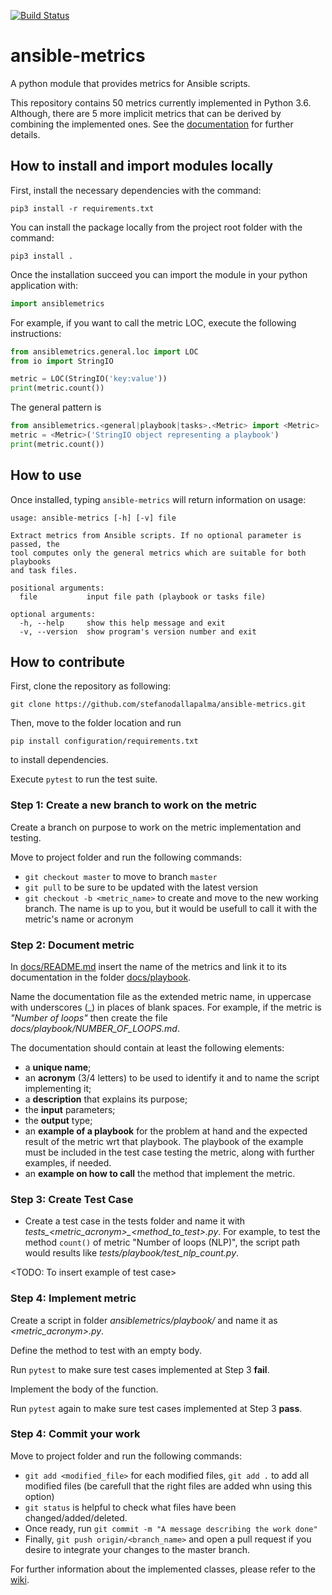 [![Build Status](https://travis-ci.com/stefanodallapalma/ansible-metrics.svg?token=5ombixLKK1T1YhFSj8KX&branch=master)](https://travis-ci.com/stefanodallapalma/ansible-metrics)


# ansible-metrics
A python module that provides metrics for Ansible scripts.

This repository contains 50 metrics currently implemented in Python 3.6. Although, there are 5 more implicit metrics that can be derived by combining the implemented ones.
See the [documentation](https://github.com/stefanodallapalma/ansible-metrics/blob/master/docs/README.md) for further details.


## How to install and import modules locally

First, install the necessary dependencies with the command:

```pip3 install -r requirements.txt```

You can install the package locally from the project root folder with the command:

```pip3 install . ```

Once the installation succeed you can import the module in your python application with:

```python
import ansiblemetrics
```

For example, if you want to call the metric LOC, execute the following instructions:

```python
from ansiblemetrics.general.loc import LOC
from io import StringIO

metric = LOC(StringIO('key:value'))
print(metric.count())
```

The general pattern is 

```python
from ansiblemetrics.<general|playbook|tasks>.<Metric> import <Metric>
metric = <Metric>('StringIO object representing a playbook')
print(metric.count())
```

## How to use

Once installed, typing ```ansible-metrics``` will return information on usage:

```
usage: ansible-metrics [-h] [-v] file

Extract metrics from Ansible scripts. If no optional parameter is passed, the
tool computes only the general metrics which are suitable for both playbooks
and task files.

positional arguments:
  file           input file path (playbook or tasks file)

optional arguments:
  -h, --help     show this help message and exit
  -v, --version  show program's version number and exit

 ```


## How to contribute

First, clone the repository as following:

```git clone https://github.com/stefanodallapalma/ansible-metrics.git```

Then, move to the folder location and run

```pip install configuration/requirements.txt```

to install dependencies.

Execute ```pytest``` to run the test suite.


### Step 1: Create a new branch to work on the metric
Create a branch on purpose to work on the metric implementation and testing.

Move to project folder and run the following commands:
* ```git checkout master``` to move to branch ```master```
* ```git pull``` to be sure to be updated with the latest version
* ```git checkout -b <metric_name>``` to create and move to the new working branch. The name is up to you, but it would be usefull to call it with the metric's name or acronym


### Step 2: Document metric
In [docs/README.md](https://github.com/stefanodallapalma/ansible-metrics/tree/master/docs/README.md) insert the name of the metrics and link it to its documentation in the folder [docs/playbook](https://github.com/stefanodallapalma/ansible-metrics/tree/master/docs/playbook).

Name the documentation file as the extended metric name, in uppercase with underscores (\_) in places of blank spaces. For example, if the metric is *"Number of loops"* then create the file *docs/playbook/NUMBER_OF_LOOPS.md*.

The documentation should contain at least the following elements:

* a **unique name**;
* an **acronym** (3/4 letters) to be used to identify it and to name the script implementing it;
* a **description** that explains its purpose;
* the **input** parameters;
* the **output** type;
* an **example of a playbook** for the problem at hand and the expected result of the metric wrt that playbook. The playbook of the example must be included in the test case testing the metric, along with further examples, if needed.
* an **example on how to call** the method that implement the metric. 


### Step 3: Create Test Case
* Create a test case in the tests folder and name it with *tests_<metric_acronym>_<method_to_test>.py*. For example, to test the method ```count()``` of metric "Number of loops (NLP)", the script path would results like *tests/playbook/test_nlp_count.py*.

<TODO: To insert example of test case>

### Step 4: Implement metric
Create a script in folder *ansiblemetrics/playbook/* and name it as *<metric_acronym>.py*. 

Define the method to test with an empty body.

Run ```pytest``` to make sure test cases implemented at Step 3 **fail**.

Implement the body of the function.

Run ```pytest``` again to make sure test cases implemented at Step 3 **pass**.


### Step 4: Commit your work
Move to project folder and run the following commands:
* ```git add <modified_file>``` for each modified files, ```git add .``` to add all modified files (be carefull that the right files are added whn using this option)
* ```git status``` is helpful to check what files have been changed/added/deleted.
* Once ready, run ```git commit -m "A message describing the work done"```
* Finally, ```git push origin/<branch_name>``` and open a pull request if you desire to integrate your changes to the master branch.


For further information about the implemented classes, please refer to the [wiki](https://github.com/stefanodallapalma/ansible-metrics/wiki).

